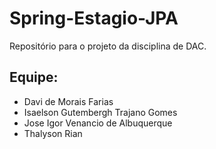 # Spring-Estagio-JPA
Repositório para o projeto da disciplina de DAC.
## Equipe:
- Davi de Morais Farias
- Isaelson Gutembergh Trajano Gomes  
- Jose Igor Venancio de Albuquerque  
- Thalyson Rian  
